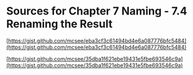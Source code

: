# Sources for Chapter 7 Naming - 7.4 Renaming the Result


[https://gist.github.com/mcsee/eba3cf3c61494bd4e6a087776bfc5484](https://gist.github.com/mcsee/eba3cf3c61494bd4e6a087776bfc5484)

[https://gist.github.com/mcsee/35dba1f621ebe19431e5fbe693546c9a](https://gist.github.com/mcsee/35dba1f621ebe19431e5fbe693546c9a)